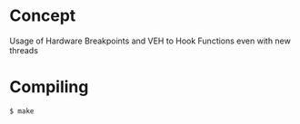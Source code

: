 # Concept

Usage of Hardware Breakpoints and VEH to Hook Functions even with new threads

# Compiling

```bash
$ make
```